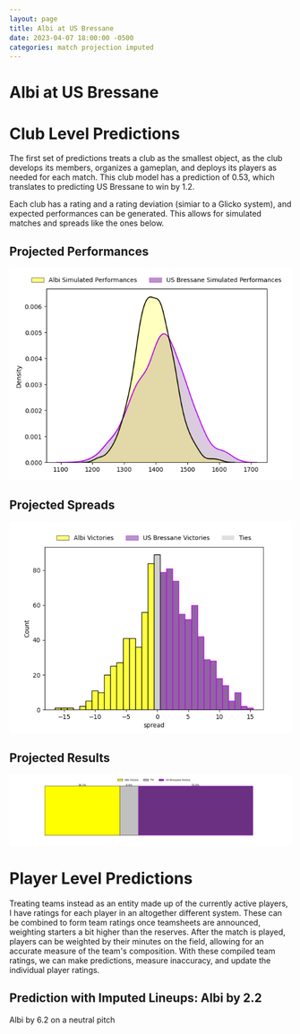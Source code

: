 ```yaml
---  
layout: page  
title: Albi at US Bressane  
date: 2023-04-07 18:00:00 -0500  
categories: match projection imputed  
---
```

# Albi at US Bressane

# Club Level Predictions


The first set of predictions treats a club as the smallest object, as the club develops its members, organizes a gameplan, and deploys its players as needed for each match. This club model has a prediction of 0.53, which translates to predicting US Bressane to win by 1.2.

Each club has a rating and a rating deviation (simiar to a Glicko system), and expected performances can be generated. This allows for simulated matches and spreads like the ones below.
## Projected Performances


![Projected Performances](plots/performances_2023-04-07-USBressane-Albi.png)
## Projected Spreads


![Projected Spreads](plots/spreads_2023-04-07-USBressane-Albi.png)
## Projected Results


![Projected Results](plots/resultbar_2023-04-07-USBressane-Albi.png)
# Player Level Predictions


Treating teams instead as an entity made up of the currently active players, I have ratings for each player in an altogether different system. These can be combined to form team ratings once teamsheets are announced, weighting starters a bit higher than the reserves. After the match is played, players can be weighted by their minutes on the field, allowing for an accurate measure of the team's composition. With these compiled team ratings, we can make predictions, measure inaccuracy, and update the individual player ratings.
## Prediction with Imputed Lineups: Albi by 2.2


Albi by 6.2 on a neutral pitch

